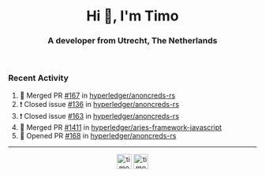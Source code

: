 <h1 align="center">Hi 👋, I'm Timo</h1>
<h3 align="center">A developer from Utrecht, The Netherlands</h3>
<br/>
<!-- https://github.com/rahuldkjain/github-profile-readme-generator --!>

<!--  <p align="left"><img src="https://github-readme-stats.vercel.app/api?username=timoglastra&show_icons=true&count_private=true&" alt="timoglastra" /></p> --!>

<!--
Github language stats
<p align="left"><img src="https://github-readme-stats.vercel.app/api/top-langs/?username=timoglastra&layout=compact" alt="timoglastra" /><p>
-->

<!-- Codestats language stats -->
<!-- <p align="left"><img src="https://codestats-readme.vercel.app/api/top-langs/?username=timoglastra&layout=compact&language_count=12" alt="timoglastra" /><p>    --!>
  
<h3>Recent Activity</h3>

<!--START_SECTION:activity-->
1. 🎉 Merged PR [#167](https://github.com/hyperledger/anoncreds-rs/pull/167) in [hyperledger/anoncreds-rs](https://github.com/hyperledger/anoncreds-rs)
2. ❗️ Closed issue [#136](https://github.com/hyperledger/anoncreds-rs/issues/136) in [hyperledger/anoncreds-rs](https://github.com/hyperledger/anoncreds-rs)
3. ❗️ Closed issue [#163](https://github.com/hyperledger/anoncreds-rs/issues/163) in [hyperledger/anoncreds-rs](https://github.com/hyperledger/anoncreds-rs)
4. 🎉 Merged PR [#1411](https://github.com/hyperledger/aries-framework-javascript/pull/1411) in [hyperledger/aries-framework-javascript](https://github.com/hyperledger/aries-framework-javascript)
5. 💪 Opened PR [#168](https://github.com/hyperledger/anoncreds-rs/pull/168) in [hyperledger/anoncreds-rs](https://github.com/hyperledger/anoncreds-rs)
<!--END_SECTION:activity-->

---

<p align="center">
<a href="https://twitter.com/timoglastra" target="blank"><img align="center" src="https://cdn.jsdelivr.net/npm/simple-icons@3.0.1/icons/twitter.svg" alt="timoglastra" height="30" width="30" /></a>
<a href="https://linkedin.com/in/timoglastra" target="blank"><img align="center" src="https://cdn.jsdelivr.net/npm/simple-icons@3.0.1/icons/linkedin.svg" alt="timoglastra" height="30" width="30" /></a>
</p>



